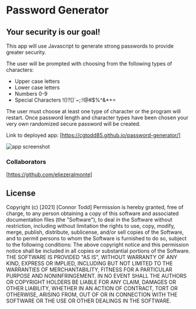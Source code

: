 # Password Generator

## Your security is our goal!

This app will use Javascript to generate strong passwords to provide greater security.

The user will be prompted with choosing from the following types of characters:

* Upper case letters
* Lower case letters
* Numbers 0-9
* Special Characters !()?[]`~;:!@#$%^&*+=

The user must choose at least one type of character or the program will restart.
Once password length and character types have been chosen your very own randomized secure password will be created.

Link to deployed app:
[https://cgtodd85.github.io/password-generator/]

![app screenshot](https://ibb.co/YbtHmQj)


### Collaborators
[https://github.com/eliezeralmonte]

## License
Copyright (c) [2021] [Connor Todd]
Permission is hereby granted, free of charge, to any person obtaining a copy
of this software and associated documentation files (the "Software"), to deal
in the Software without restriction, including without limitation the rights
to use, copy, modify, merge, publish, distribute, sublicense, and/or sell
copies of the Software, and to permit persons to whom the Software is
furnished to do so, subject to the following conditions:
The above copyright notice and this permission notice shall be included in all
copies or substantial portions of the Software.
THE SOFTWARE IS PROVIDED "AS IS", WITHOUT WARRANTY OF ANY KIND, EXPRESS OR
IMPLIED, INCLUDING BUT NOT LIMITED TO THE WARRANTIES OF MERCHANTABILITY,
FITNESS FOR A PARTICULAR PURPOSE AND NONINFRINGEMENT. IN NO EVENT SHALL THE
AUTHORS OR COPYRIGHT HOLDERS BE LIABLE FOR ANY CLAIM, DAMAGES OR OTHER
LIABILITY, WHETHER IN AN ACTION OF CONTRACT, TORT OR OTHERWISE, ARISING FROM,
OUT OF OR IN CONNECTION WITH THE SOFTWARE OR THE USE OR OTHER DEALINGS IN THE
SOFTWARE.
